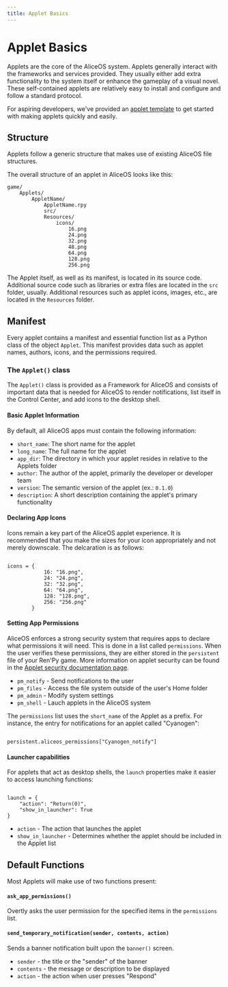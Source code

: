 ```yaml
---
title: Applet Basics
---
```

Applet Basics
=============

Applets are the core of the AliceOS system. Applets generally interact with the frameworks and services provided. They usually either add extra functionality to the system itself or enhance the gameplay of a visual novel. These self-contained applets are relatively easy to install and configure and follow a standard protocol.

<div class="p-notification--information">
    <p class="p-notification__response">
        <span class="p-notification__status"></span>For aspiring developers, we've provided an <a href="https://github.com/ProjectAliceDev/aliceos-applet">applet template</a> to get started with making applets quickly and easily.
    </p>
</div>

Structure
---------

Applets follow a generic structure that makes use of existing AliceOS file structures.

The overall structure of an applet in AliceOS looks like this:

    game/
        Applets/
            AppletName/
                AppletName.rpy
                src/
                Resources/
                    icons/
                        16.png
                        24.png
                        32.png
                        48.png
                        64.png
                        128.png
                        256.png

The Applet itself, as well as its manifest, is located in its source code. Additional source code such as libraries or extra files are located in the `src` folder, usually. Additional resources such as applet icons, images, etc., are located in the `Resources` folder.

Manifest
--------

Every applet contains a manifest and essential function list as a Python class of the object `Applet`. This manifest provides data such as applet names, authors, icons, and the permissions required.

### The `Applet()` class

The `Applet()` class is provided as a Framework for AliceOS and consists of important data that is needed for AliceOS to render notifications, list itself in the Control Center, and add icons to the desktop shell.

#### Basic Applet Information

By default, all AliceOS apps must contain the following information:

-   `short_name`: The short name for the applet
-   `long_name`: The full name for the applet
-   `app_dir`: The directory in which your applet resides in relative to
    the Applets folder
-   `author`: The author of the applet, primarily the developer or
    developer team
-   `version`: The semantic version of the applet (ex.: `0.1.0`)
-   `description`: A short description containing the applet's primary
    functionality

#### Declaring App Icons

Icons remain a key part of the AliceOS applet experience. It is recommended that you make the sizes for your icon appropriately and not merely downscale. The delcaration is as follows:

<pre><code class = "prettyprint lang-py">
icons = {
            16: "16.png",
            24: "24.png",
            32: "32.png",
            64: "64.png",
            128: "128.png",
            256: "256.png"
        }
</code></pre>

#### Setting App Permissions

AliceOS enforces a strong security system that requires apps to declare what permissions it will need. This is done in a list called `permissions`. When the user verifies these permissions, they are either stored in the `persistent` file of your Ren'Py game. More information on applet security can be found in the [Applet security documentation page](security.md).

-   `pm_notify` - Send notifications to the user
-   `pm_files` - Access the file system outside of the user's Home
    folder
-   `pm_admin` - Modify system settings
-   `pm_shell` - Lauch applets in the AliceOS system

The `permissions` list uses the `short_name` of the Applet as a prefix. For instance, the entry for notifications for an applet called "Cyanogen":

<pre><code class = "prettyprint lang-py">
persistent.aliceos_permissions["Cyanogen_notify"]
</code></pre>

#### Launcher capabilities
For applets that act as desktop shells, the `launch` properties make it easier to access launching functions:

<pre><code class = "prettyprint lang-py">
launch = {
    "action": "Return(0)",
    "show_in_launcher": True
}
</code></pre>

- `action` - The action that launches the applet
- `show_in_launcher` - Determines whether the applet should be included in the Applet list

## Default Functions

Most Applets will make use of two functions present:

#### `ask_app_permissions()`
Overtly asks the user permission for the specified items in the `permissions` list.

#### `send_temporary_notification(sender, contents, action)`
Sends a banner notification built upon the `banner()` screen.

- `sender` - the title or the "sender" of the banner
- `contents` - the message or description to be displayed
- `action` - the action when user presses "Respond"

